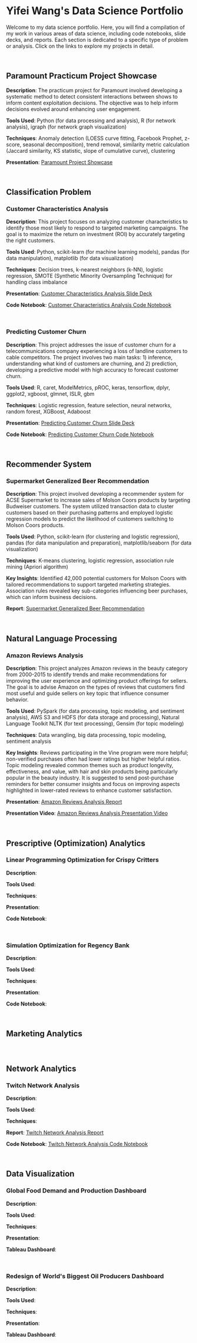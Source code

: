 # Yifei Wang's Data Science Portfolio
Welcome to my data science portfolio. Here, you will find a compilation of my work in various areas of data science, including code notebooks, slide decks, and reports. Each section is dedicated to a specific type of problem or analysis. Click on the links to explore my projects in detail.

 <br />
 
## Paramount Practicum Project Showcase 
**Description**: The practicum project for Paramount involved developing a systematic method to detect consistent interactions between shows to inform content exploitation decisions. The objective was to help inform decisions evolved around enhancing user engagement.

**Tools Used**: Python (for data processing and analysis), R (for network analysis), igraph (for network graph visualization)

**Techniques**: Anomaly detection (LOESS curve fitting, Facebook Prophet, z-score, seasonal decomposition), trend removal, similarity metric calculation (Jaccard similarity, KS statistic, slope of cumulative curve), clustering

**Presentation**: [Paramount Project Showcase](https://github.com/ywa2763/datasciportfolio/blob/4aba8f1c5a33138c0c606dd5c89416c366753434/Slides%20and%20Reports/Paramount%20Practicum%20Showcase.pdf)

 <br />
 
## Classification Problem
### Customer Characteristics Analysis
**Description**: This project focuses on analyzing customer characteristics to identify those most likely to respond to targeted marketing campaigns. The goal is to maximize the return on investment (ROI) by accurately targeting the right customers.

**Tools Used**: Python, scikit-learn (for machine learning models), pandas (for data manipulation), matplotlib (for data visualization)

**Techniques**: Decision trees, k-nearest neighbors (k-NN), logistic regression, SMOTE (Synthetic Minority Oversampling Technique) for handling class imbalance

**Presentation**: [Customer Characteristics Analysis Slide Deck](https://github.com/ywa2763/datasciportfolio/blob/24ccf3c99ee53f283cd0caf0b0f1dfe67b55bce6/Slides%20and%20Reports/Customer%20Characteristics%20Analysis%20Slide%20Deck.pdf)

**Code Notebook**: [Customer Characteristics Analysis Code Notebook](https://github.com/ywa2763/datasciportfolio/blob/24ccf3c99ee53f283cd0caf0b0f1dfe67b55bce6/Code%20Notebooks/Customer%20Characteristics%20Analysis%20Code.ipynb)

  <br />
  
### Predicting Customer Churn
**Description**: This project addresses the issue of customer churn for a telecommunications company experiencing a loss of landline customers to cable competitors. The project involves two main tasks: 1) inference, understanding what kind of customers are churning, and 2) prediction, developing a predictive model with high accuracy to forecast customer churn.

**Tools Used**: R, caret, ModelMetrics, pROC, keras, tensorflow, dplyr, ggplot2, xgboost, glmnet, ISLR, gbm

**Techniques**: Logistic regression, feature selection, neural networks, random forest, XGBoost, Adaboost

**Presentation**: [Predicting Customer Churn Slide Deck](https://github.com/ywa2763/datasciportfolio/blob/24ccf3c99ee53f283cd0caf0b0f1dfe67b55bce6/Slides%20and%20Reports/Predicting%20Customer%20Churn%20Slide%20Deck.pdf)

**Code Notebook**: [Predicting Customer Churn Code Notebook](https://github.com/ywa2763/datasciportfolio/blob/dc043cd223a40378b697509ac1d906934f598624/Code%20Notebooks/Predicting%20Customer%20Churn%20Code%20Notebook.Rmd)

 <br />
 
## Recommender System
### Supermarket Generalized Beer Recommendation
**Description**: This project involved developing a recommender system for ACSE Supermarket to increase sales of Molson Coors products by targeting Budweiser customers. The system utilized transaction data to cluster customers based on their purchasing patterns and employed logistic regression models to predict the likelihood of customers switching to Molson Coors products.

**Tools Used**: Python, scikit-learn (for clustering and logistic regression), pandas (for data manipulation and preparation),  matplotlib/seaborn (for data visualization)

**Techniques**: K-means clustering, logistic regression, association rule mining (Apriori algorithm)

**Key Insights**: Identified 42,000 potential customers for Molson Coors with tailored recommendations to support targeted marketing strategies. Association rules revealed key sub-categories influencing beer purchases, which can inform business decisions.

**Report**: [Supermarket Generalized Beer Recommendation](https://github.com/ywa2763/datasciportfolio/blob/faf8e99e7f5c73f85cc0d1f1c77a0e69555d68a1/Slides%20and%20Reports/Supermarket%20Generalized%20Beer%20Recommendation%20Report.pdf)

 <br />
 
## Natural Language Processing
### Amazon Reviews Analysis
**Description**: This project analyzes Amazon reviews in the beauty category from 2000-2015 to identify trends and make recommendations for improving the user experience and optimizing product offerings for sellers. The goal is to advise Amazon on the types of reviews that customers find most useful and guide sellers on key topic that influence consumer behavior.

**Tools Used**: PySpark (for data processing, topic modeling, and sentiment analysis), AWS S3 and HDFS (for data storage and processing), Natural Language Toolkit NLTK (for text processing), Gensim (for topic modeling)

**Techniques**: Data wrangling, big data processing, topic modeling, sentiment analysis

**Key Insights**: Reviews participating in the Vine program were more helpful; non-verified purchases often had lower ratings but higher helpful ratios. Topic modeling revealed common themes such as product longevity, effectiveness, and value, with hair and skin products being particularly popular in the beauty industry. It is suggested to send post-purchase reminders for better consumer insights and focus on improving aspects highlighted in lower-rated reviews to enhance customer satisfaction.

**Presentation**: [Amazon Reviews Analysis Report](https://github.com/ywa2763/datasciportfolio/blob/9afe7ba3571fd44220b56f66da78b69b2eb25430/Slides%20and%20Reports/Amazon%20Reviews%20Analysis%20Report.pdf)

**Presentation Video**: [Amazon Reviews Analysis Presentation Video](https://youtu.be/6CKByXDGcu4) 


 <br />
 
## Prescriptive (Optimization) Analytics
### Linear Programming Optimization for Crispy Critters
**Description**: 

**Tools Used**: 

**Techniques**: 

**Presentation**: 

**Code Notebook**: 

 <br />
 
### Simulation Optimization for Regency Bank
**Description**: 

**Tools Used**: 

**Techniques**: 

**Presentation**: 

**Code Notebook**: 

 <br />
 
## Marketing Analytics
### 

<br />

## Network Analytics
### Twitch Network Analysis
**Description**: 

**Tools Used**: 

**Techniques**: 

**Report**: [Twitch Network Analysis Report](https://github.com/ywa2763/datasciportfolio/blob/7d9b284309941fe0cb6655052189d0345ced53be/Slides%20and%20Reports/Twitch%20Network%20Analysis%20Report.pdf)

**Code Notebook**: [Twitch Network Analysis Code Notebook](https://github.com/ywa2763/datasciportfolio/blob/edb40bf6519b182dc4bc0adab905052464fa345a/Code%20Notebooks/Twitch%20Network%20Analysis%20Code.Rmd)

 <br />
 
## Data Visualization
### Global Food Demand and Production Dashboard
**Description**: 

**Tools Used**: 

**Techniques**: 

**Presentation**: 

**Tableau Dashboard**: 

 <br />
 
### Redesign of World's Biggest Oil Producers Dashboard
**Description**: 

**Tools Used**: 

**Techniques**: 

**Presentation**: 

**Tableau Dashboard**: 

